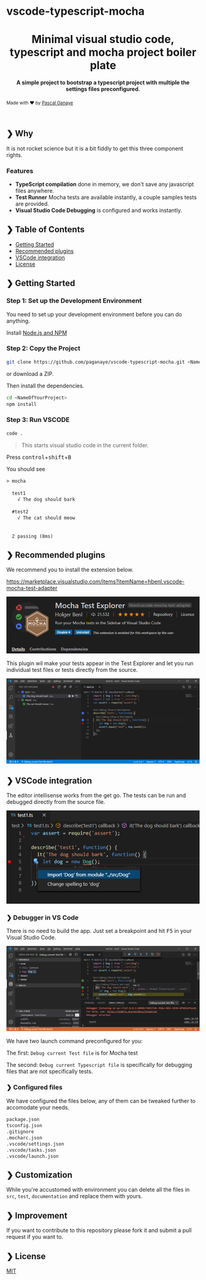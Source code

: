 # vscode-typescript-mocha

<h1 align="center">Minimal visual studio code, typescript and mocha project boiler plate</h1>

<p align="center">  
  <b>A simple project to bootstrap a typescript project with multiple the settings files preconfigured.</b></br>

  
  <sub>Made with ❤️ by <a href="https://github.com/paganaye">Pascal Ganaye</a></sub>
</p>

<br />

## ❯ Why

It is not rocket science but it is a bit fiddly to get this three component rights.

### Features

- **TypeScript compilation** done in memory, we don't save any javascript files anywhere.
- **Test Runner** Mocha tests are available instantly, a couple samples tests are provided.
- **Visual Studio Code Debugging** is configured and works instantly.


## ❯ Table of Contents

- [Getting Started](#-getting-started)
- [Recommended plugins](#-recommended-plugins)
- [VSCode integration](#-vscode-integration)
- [License](#-license)


## ❯ Getting Started

### Step 1: Set up the Development Environment

You need to set up your development environment before you can do anything.

Install [Node.js and NPM](https://nodejs.org/en/download/)


### Step 2: Copy the Project

```bash
git clone https://github.com/paganaye/vscode-typescript-mocha.git <NameOfYourProject>
```
or download a ZIP. 

Then install the dependencies.

```bash
cd <NameOfYourProject>
npm install
```

### Step 3: Run VSCODE

```bash
code .
```

> This starts visual studio code in the current folder.

Press <kbd>control</kbd>+<kbd>shift</kbd>+<kbd>B</kbd>

You should see

```
> mocha

  test1
    √ The dog should bark

  #test2
    √ The cat should meow


  2 passing (8ms)
```
## ❯ Recommended plugins

We recommend you to install the extension below.  

https://marketplace.visualstudio.com/items?itemName=hbenl.vscode-mocha-test-adapter


![mocha test explorer plugin](documentation/mocha-test-explorer.png)

This plugin wil make your tests appear in the Test Explorer and let you run individual test files or tests directly from the source.

![test explorer](documentation/running-from-test-explorer.png)


## ❯ VSCode integration

The editor intellisense works from the get go.
The tests can be run and debugged directly from the source file.

![intellisense in the source editor](documentation/typescript-intellisense.png)


### ❯ Debugger in VS Code

There is no need to build the app.
Just set a breakpoint and hit <kbd>F5</kbd> in your Visual Studio Code.


![debugging a test](documentation/debugging-a-test.png)

We have two launch command preconfigured for you:

The first: `Debug current Test file` is for Mocha test 

The second: `Debug current Typescript file` is specifically for debugging files that are not specifically tests. 

### ❯ Configured files

We have configured the files below, any of them can be tweaked further to accomodate your needs.


    package.json
    tsconfig.json
    .gitignore
    .mocharc.json
    .vscode/settings.json
    .vscode/tasks.json
    .vscode/launch.json

## ❯ Customization

While you're accustomed with environment you can delete all the files in `src`, `test`, `documentation` and replace them with yours.

## ❯ Improvement

If you want to contribute to this repository please fork it and submit a pull request if you want to.

## ❯ License

[MIT](/LICENSE)


